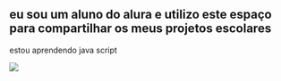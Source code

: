 ## eu sou um aluno do alura e utilizo este espaço para compartilhar os meus projetos escolares
estou aprendendo java script

![](https://media1.tenor.com/m/yd9-zj15MKMAAAAd/me-when-fwyb.gif)
